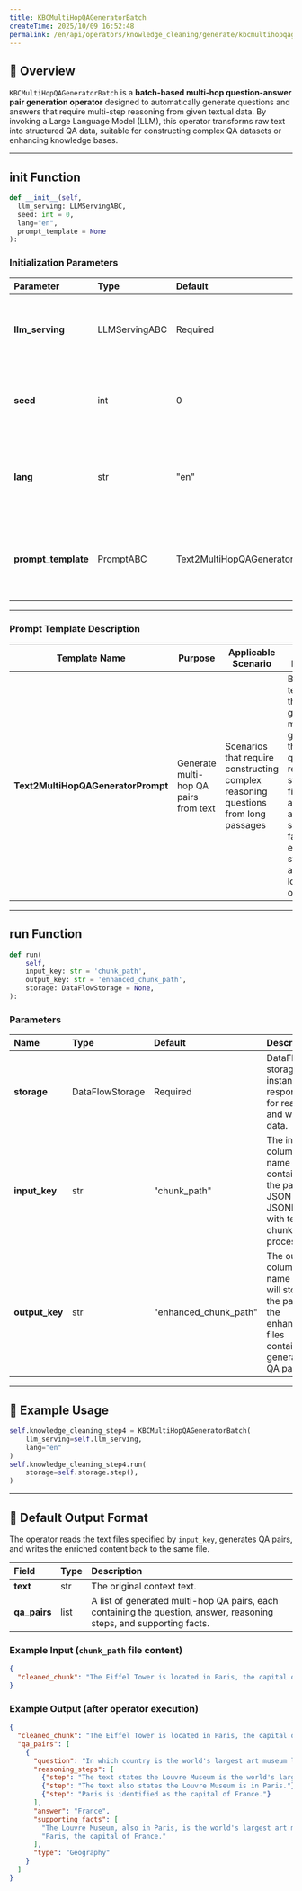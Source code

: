 ```yaml
---
title: KBCMultiHopQAGeneratorBatch
createTime: 2025/10/09 16:52:48
permalink: /en/api/operators/knowledge_cleaning/generate/kbcmultihopqageneratorbatch/
---
```


## 📘 Overview

`KBCMultiHopQAGeneratorBatch` is a **batch-based multi-hop question-answer pair generation operator** designed to automatically generate questions and answers that require multi-step reasoning from given textual data.
By invoking a Large Language Model (LLM), this operator transforms raw text into structured QA data, suitable for constructing complex QA datasets or enhancing knowledge bases.

---

## **init** Function

```python
def __init__(self,
  llm_serving: LLMServingABC,
  seed: int = 0,
  lang="en",
  prompt_template = None
):
```

### Initialization Parameters

| Parameter           | Type          | Default                        | Description                                                                            |
| :------------------ | :------------ | :----------------------------- | :------------------------------------------------------------------------------------- |
| **llm_serving**     | LLMServingABC | Required                       | The LLM service instance used for inference and generation.                            |
| **seed**            | int           | 0                              | Random seed to ensure reproducibility of the generation process.                       |
| **lang**            | str           | "en"                           | Language setting that specifies the output language for QA pairs (e.g., "en" or "zh"). |
| **prompt_template** | PromptABC     | Text2MultiHopQAGeneratorPrompt | Prompt template object used to construct the input for multi-hop QA generation.        |

---

### Prompt Template Description

| Template Name                      | Purpose                               | Applicable Scenario                                                                | Key Features                                                                                                                                                   |
| ---------------------------------- | ------------------------------------- | ---------------------------------------------------------------------------------- | -------------------------------------------------------------------------------------------------------------------------------------------------------------- |
| **Text2MultiHopQAGeneratorPrompt** | Generate multi-hop QA pairs from text | Scenarios that require constructing complex reasoning questions from long passages | Built-in template that guides the model to generate the question, reasoning steps, final answer, and supporting facts, ensuring structured and logical output. |

---

## run Function

```python
def run(
    self,
    input_key: str = 'chunk_path',
    output_key: str = 'enhanced_chunk_path',
    storage: DataFlowStorage = None,
):
```

### Parameters

| Name           | Type            | Default               | Description                                                                                          |
| :------------- | :-------------- | :-------------------- | :--------------------------------------------------------------------------------------------------- |
| **storage**    | DataFlowStorage | Required              | DataFlow storage instance responsible for reading and writing data.                                  |
| **input_key**  | str             | "chunk_path"          | The input column name that contains the path to JSON or JSONL files with text chunks to process.     |
| **output_key** | str             | "enhanced_chunk_path" | The output column name that will store the path to the enhanced files containing generated QA pairs. |

---

## 🧠 Example Usage

```python
self.knowledge_cleaning_step4 = KBCMultiHopQAGeneratorBatch(
    llm_serving=self.llm_serving,
    lang="en"
)
self.knowledge_cleaning_step4.run(
    storage=self.storage.step(),
)
```

---

## 🧾 Default Output Format

The operator reads the text files specified by `input_key`, generates QA pairs, and writes the enriched content back to the same file.

| Field        | Type | Description                                                                                                          |
| :----------- | :--- | :------------------------------------------------------------------------------------------------------------------- |
| **text**     | str  | The original context text.                                                                                           |
| **qa_pairs** | list | A list of generated multi-hop QA pairs, each containing the question, answer, reasoning steps, and supporting facts. |

### Example Input (`chunk_path` file content)

```json
{
  "cleaned_chunk": "The Eiffel Tower is located in Paris, the capital of France. The Louvre Museum, also in Paris, is the world's largest art museum."
}
```

### Example Output (after operator execution)

```json
{
  "cleaned_chunk": "The Eiffel Tower is located in Paris, the capital of France. The Louvre Museum, also in Paris, is the world's largest art museum.",
  "qa_pairs": [
    {
      "question": "In which country is the world's largest art museum located?",
      "reasoning_steps": [
        {"step": "The text states the Louvre Museum is the world's largest art museum."},
        {"step": "The text also states the Louvre Museum is in Paris."},
        {"step": "Paris is identified as the capital of France."}
      ],
      "answer": "France",
      "supporting_facts": [
        "The Louvre Museum, also in Paris, is the world's largest art museum.",
        "Paris, the capital of France."
      ],
      "type": "Geography"
    }
  ]
}
```
